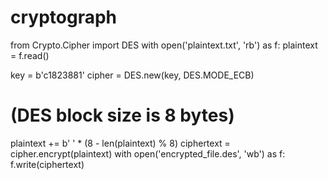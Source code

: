 # cryptograph
from Crypto.Cipher import DES
with open('plaintext.txt', 'rb') as f:
    plaintext = f.read()

key = b'c1823881'
cipher = DES.new(key, DES.MODE_ECB)
# (DES block size is 8 bytes)
plaintext += b' ' * (8 - len(plaintext) % 8)
ciphertext = cipher.encrypt(plaintext)
with open('encrypted_file.des', 'wb') as f:
    f.write(ciphertext)
